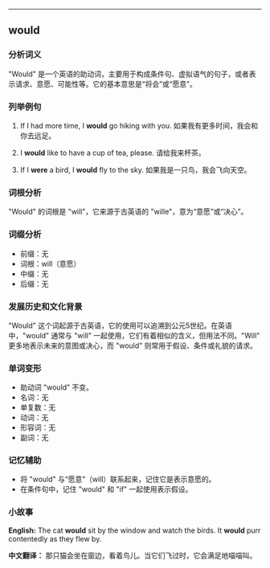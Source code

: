 
---------------
## would
### 分析词义
"Would" 是一个英语的助动词，主要用于构成条件句、虚拟语气的句子，或者表示请求、意愿、可能性等。它的基本意思是“将会”或“愿意”。

### 列举例句
1. If I had more time, I **would** go hiking with you.
   如果我有更多时间，我会和你去远足。

2. I **would** like to have a cup of tea, please.
   请给我来杯茶。

3. If I **were** a bird, I **would** fly to the sky.
   如果我是一只鸟，我会飞向天空。

### 词根分析
"Would" 的词根是 "will"，它来源于古英语的 "wille"，意为“意愿”或“决心”。

### 词缀分析
- 前缀：无
- 词根：will（意愿）
- 中缀：无
- 后缀：无

### 发展历史和文化背景
"Would" 这个词起源于古英语，它的使用可以追溯到公元5世纪。在英语中，"would" 通常与 "will" 一起使用，它们有着相似的含义，但用法不同。"Will" 更多地表示未来的意图或决心，而 "would" 则常用于假设、条件或礼貌的请求。

### 单词变形
- 助动词 "would" 不变。
- 名词：无
- 单复数：无
- 动词：无
- 形容词：无
- 副词：无

### 记忆辅助
- 将 "would" 与“愿意”（will）联系起来，记住它是表示意愿的。
- 在条件句中，记住 "would" 和 "if" 一起使用表示假设。

### 小故事
**English:**
The cat **would** sit by the window and watch the birds. It **would** purr contentedly as they flew by.

**中文翻译：**
那只猫会坐在窗边，看着鸟儿。当它们飞过时，它会满足地喵喵叫。

